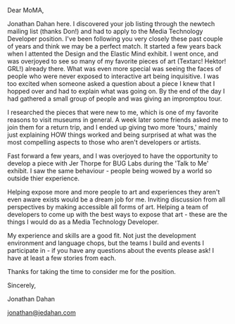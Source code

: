 Dear MoMA,

  Jonathan Dahan here. I discovered your job listing through the newtech
mailing list (thanks Don!) and had to apply to the Media Technology Developer
position. I've been following you very closely these past
couple of years and think we may be a perfect match. It started a few
years back when I attented the Design and the Elastic Mind exhibit. I
went once, and was overjoyed to see so many of my favorite pieces of
art (Textarc! Hektor! GRL!) already there. What was even more special
was seeing the faces of people who were never exposed to interactive
art being inquisitive. I was too excited when someone asked a question
about a piece I knew that I hopped over and had to explain what was going
on. By the end of the day I had gathered a small group of people and was
giving an impromptou tour.

  I researched the pieces that were new to me, which is one of my favorite
reasons to visit museums in general. A week later some friends asked me to
join them for a return trip, and I ended up giving two more 'tours,' mainly
just explaining HOW things worked and being surprised at what was the most
compelling aspects to those who aren't developers or artists.

  Fast forward a few years, and I was overjoyed to have the opportunity to
develop a piece with Jer Thorpe for BUG Labs during the 'Talk to Me'
exhibit. I saw the same behaviour - people being wowed by a world so
outside thier experience.

  Helping expose more and more people to art and experiences they aren't even aware
exists would be a dream job for me. Inviting discussion from all perspectives by
making accessible all forms of art. Helping a team of developers to come up with
the best ways to expose that art -  these are the things I would do as a Media
Technology Developer.

  My experience and skills are a good fit. Not just the development
environment and language chops, but the teams I build and events I participate
in - if you have any questions about the events please ask! I have at least a
few stories from each.

  Thanks for taking the time to consider me for the position.

Sincerely,

 Jonathan Dahan

 jonathan@jedahan.com
